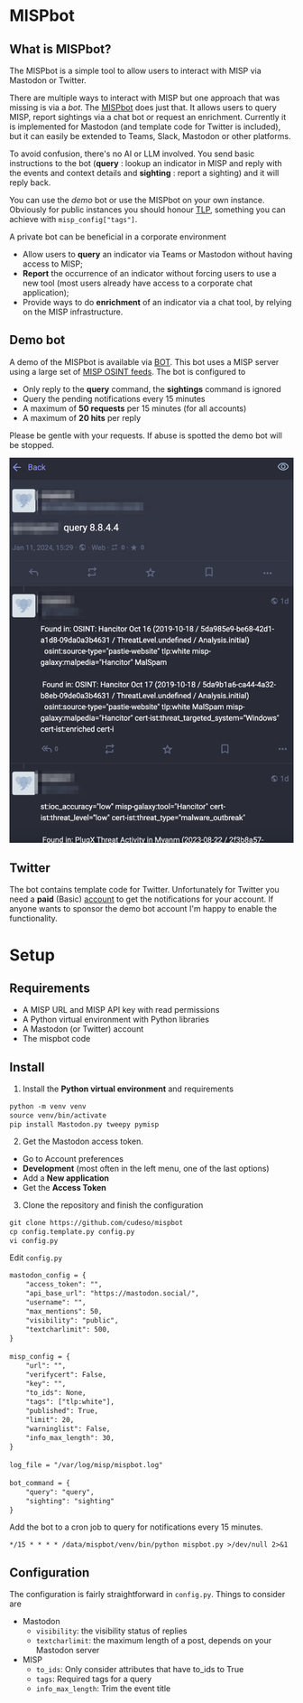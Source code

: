 # MISPbot

## What is MISPbot?

The MISPbot is a simple tool to allow users to interact with MISP via Mastodon or Twitter.

There are multiple ways to interact with MISP but one approach that was missing is via a *bot*. The [MISPbot](https://github.com/cudeso/mispbot) does just that. It allows users to query MISP, report sightings via a chat bot or request an enrichment. Currently it is implemented for Mastodon (and template code for Twitter is included), but it can easily be extended to Teams, Slack, Mastodon or other platforms.

To avoid confusion, there's no AI or LLM involved. You send basic instructions to the bot (**query** : lookup an indicator in MISP and reply with the events and context details and **sighting** : report a sighting) and it will reply back.

You can use the *demo* bot or use the MISPbot on your own instance. Obviously for public instances you should honour [TLP](https://www.first.org/tlp/), something you can achieve with `misp_config["tags"]`.

A private bot can be beneficial in a corporate environment

- Allow users to **query** an indicator via Teams or Mastodon without having access to MISP;
- **Report** the occurrence of an indicator without forcing users to use a new tool (most users already have access to a corporate chat application);
- Provide ways to do **enrichment** of an indicator via a chat tool, by relying on the MISP infrastructure.

## Demo bot

A demo of the MISPbot is available via [BOT](BOT). This bot uses a MISP server using a large set of [MISP OSINT feeds](https://www.misp-project.org/feeds/). The bot is configured to
- Only reply to the **query** command, the **sightings** command is ignored
- Query the pending notifications every 15 minutes
- A maximum of **50 requests** per 15 minutes (for all accounts)
- A maximum of **20 hits** per reply

Please be gentle with your requests. If abuse is spotted the demo bot will be stopped.

![conv.png](conv.png)

## Twitter

The bot contains template code for Twitter. Unfortunately for Twitter you need a **paid** (Basic) [account](https://help.twitter.com/en/using-x/x-premium-faq) to get the notifications for your account. If anyone wants to sponsor the demo bot account I'm happy to enable the functionality.

# Setup

## Requirements

- A MISP URL and MISP API key with read permissions
- A Python virtual environment with Python libraries
- A Mastodon (or Twitter) account
- The mispbot code

## Install

1. Install the **Python virtual environment** and requirements

```
python -m venv venv
source venv/bin/activate
pip install Mastodon.py tweepy pymisp
```

2. Get the Mastodon access token.

- Go to Account preferences
- **Development** (most often in the left menu, one of the last options)
- Add a **New application**
- Get the **Access Token**

3. Clone the repository and finish the configuration

```
git clone https://github.com/cudeso/mispbot
cp config.template.py config.py
vi config.py
```

Edit `config.py`

```
mastodon_config = {
    "access_token": "",
    "api_base_url": "https://mastodon.social/",
    "username": "",
    "max_mentions": 50,
    "visibility": "public",
    "textcharlimit": 500,
}

misp_config = {
    "url": "",
    "verifycert": False,
    "key": "",
    "to_ids": None,
    "tags": ["tlp:white"],
    "published": True,
    "limit": 20,
    "warninglist": False,
    "info_max_length": 30,
}

log_file = "/var/log/misp/mispbot.log"

bot_command = {
    "query": "query",
    "sighting": "sighting"
}
```

Add the bot to a cron job to query for notifications every 15 minutes.

```
*/15 * * * * /data/mispbot/venv/bin/python mispbot.py >/dev/null 2>&1
```

## Configuration

The configuration is fairly straightforward in `config.py`. Things to consider are

- Mastodon
  - `visibility`: the visibility status of replies
  - `textcharlimit`: the maximum length of a post, depends on your Mastodon server
- MISP
  - `to_ids`: Only consider attributes that have to_ids to True
  - `tags`: Required tags for a query
  - `info_max_length`: Trim the event title

